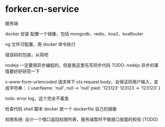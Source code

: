 # forker.cn-service

服务端

docker 安装
配置一个镜像，包括 mongodb、redis、koa2、koaRouter

ng 文件可配置，用 docker 命令执行

错误码的包装，从简吧

nodejs 一定要用异步编程的，但是我这里先写同步代码
TODO: nodejs 异步的事情要好好研究一下

x-www-form-urlencoded 请求体下
ctx.request.body，会保证将用户输入，变成字符串：
{
userName: 'null', null -> 'null'
pwd: '123123' 123123 -> '123123'
}

todo: error log，这个完全不着急

检查代码
shell 脚本 docker 放一个
dockerfile 自己的镜像

权限系统:
设计一个借口返回权限列表，服务端暂时不做接口层面的校验 (TODO)
